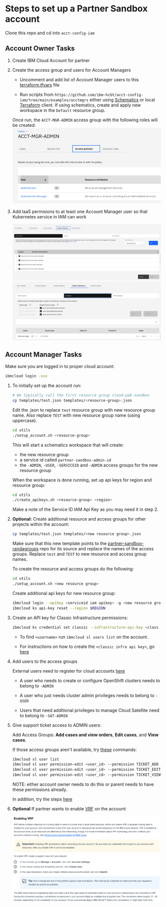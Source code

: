# Steps to set up a Partner Sandbox account

Clone this repo and cd into `acct-config-iam`

## Account Owner Tasks

1. Create IBM Cloud Account for partner

2. Create the access group and users for Account Managers

    - Uncomment and add list of Account Manager users to this [terraform.tfvars](../examples/acctmgrs/terraform.tfvars) file
    
    - Run scripts from `https://github.com/ibm-hcbt/acct-config-iam/tree/main/examples/acctmgrs` either using [Schematics](./examples/README.md#run-from-a-schematics-workspace) or local [Terraform](./examples/README.md#run-from-local-terraform-client) client. If using schematics, create and apply new workspace in the `Default` resource group.

    Once run, the `ACCT-MGR-ADMIN` access group with the following roles will be created:
    ![acct_mgr](./images/accountmgr_roles.png)

3. Add IaaS permisions to at least one Account Manager user so that Kubernetes service in IAM can work

    ![classic-infra-settings](./images/classic-infra-settings.png)
    ![classic-devices-settings](./images/classic-devices-settings.png)

## Account Manager Tasks

Make sure you are logged in to proper cloud account:

```bash
ibmcloud login -sso
```

1. To initially set up the account run:

   ```bash
   # We typically call the first resource group cloud-pak-sandbox
   cp templates/test.json templates/<resource-group>.json        
   ```
   
   Edit the <resource-group>.json to replace `test` resource group with new resource group name.  Also replace `TEST` with new resource group name (using uppercase).
    
   ```bash
   cd utils
   ./setup_account.sh <resource-group>
   ```

   This will start a schematics workspace that will create:
   - the new resource group
   - a service id called `partner-sandbox-admin-id`
   - the `-ADMIN`, `-USER`, `-SERVICEID` and `-ADMIN` access groups for the new resource group

   When the workspace is done running, set up api keys for region and resource group:

   ```bash
   cd utils
   ./create_apikeys.sh <resource-group> <region>
   ```

   Make a note of the Service ID IAM Api Key as you may need it in step 2.

2. **Optional:** Create additional resource and access groups for other projects within the account:

   ```bash
   cp templates/test.json templates/<new resource group>.json
   ```

   Make sure that this new template points to the [partner-sandbox-randagroups](https://github.com/ibm-hcbt/acct-config-iam/tree/main/examples/partner-sandbox-randagroups) repo for its source and replace the names of the access groups. Replace `test` and `TEST` to new resource and access group names.
   
   To create the resource and access groups do the following:

   ```bash
   cd utils
   ./setup_account.sh <new resource group>
   ```

   Create additional api keys for new resource group:

   ```bash
   ibmcloud login --apikey <serviceid iam apikey> -g <new resource group>
   ibmcloud ks api-key reset --region $REGION
   ```

3. Create an API key for Classic Infrastructure permissions:

   ```bash
   ibmcloud ks credential set classic --infrastructure-api-key <class infra api key> --infrastructure-username <username> --region <region>
   ```

   - To find `<username>` run `ibmcloud sl users list` on the account.

   - For instructions on how to create the `<classic infra api key>`, go [here](https://github.com/ibm-hcbt/cloud-pak-sandboxes/blob/master/terraform/CREDENTIALS.md#create-an-ibm-cloud-classic-infrastructure-api-key)

4. Add users to the access groups

   External users need to register for cloud accounts [here](https://cloud.ibm.com/registration)

    - A user who needs to create or configure OpenShift clusters needs to belong to `-ADMIN`

    - A user who just needs cluster admin privileges needs to belong to `-USER`

    - Users that need additional privileges to manage Cloud Satellite need to belong to `-SAT-ADMIN`

5. Give support ticket access to ADMIN users:

    Add Access Groups: **Add cases and view orders**, **Edit cases**, and **View cases**.

    If those access groups aren't available, try [these](https://cloud.ibm.com/docs/containers?topic=containers-access_reference#infra) commands:

    ```bash
    ibmcloud sl user list
    ibmcloud sl user permission-edit <user_id> --permission TICKET_ADD --enable true
    ibmcloud sl user permission-edit <user_id> --permission TICKET_EDIT --enable true
    ibmcloud sl user permission-edit <user_id> --permission TICKET_VIEW --enable true
    ```

    NOTE: either account owner needs to do this or parent needs to have these permissions already.

    In addition, try the steps [here](https://cloud.ibm.com/docs/openshift?topic=openshift-cs_troubleshoot_clusters#cs_totp)

6. **Optional** If partner wants to enable [VRF](https://cloud.ibm.com/docs/account?topic=account-vrf-service-endpoint) on the account:

    ![enable-vrf](./images/enable-vrf.png)
